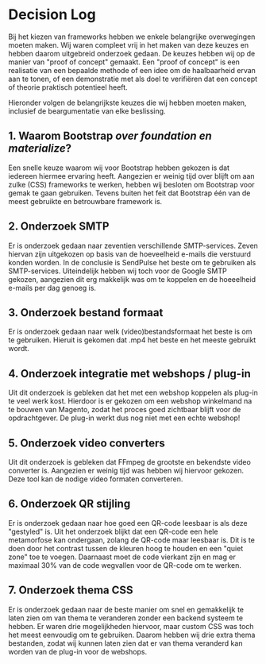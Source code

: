 # Decision Log

Bij het kiezen van frameworks hebben we enkele belangrijke overwegingen moeten maken. Wij waren compleet vrij in het maken van deze keuzes en hebben daarom uitgebreid onderzoek gedaan. De keuzes hebben wij op de manier van "proof of concept" gemaakt. Een "proof of concept" is een realisatie van een bepaalde methode of een idee om de haalbaarheid ervan aan te tonen, of een demonstratie met als doel te verifiëren dat een concept of theorie praktisch potentieel heeft.

Hieronder volgen de belangrijkste keuzes die wij hebben moeten maken, inclusief de beargumentatie van elke beslissing.

## 1. Waarom Bootstrap _over foundation en materialize_?

Een snelle keuze waarom wij voor Bootstrap hebben gekozen is dat iedereen hiermee ervaring heeft. Aangezien er weinig tijd over blijft om aan zulke (CSS) frameworks te werken, hebben wij besloten om Bootstrap voor gemak te gaan gebruiken. Tevens buiten het feit dat Bootstrap één van de meest gebruikte en betrouwbare framework is.

## 2. Onderzoek SMTP

Er is onderzoek gedaan naar zeventien verschillende SMTP-services. Zeven hiervan zijn uitgekozen op basis van de hoeveelheid e-mails die verstuurd konden worden. In de conclusie is SendPulse het beste om te gebruiken als SMTP-services. Uiteindelijk hebben wij toch voor de Google SMTP gekozen, aangezien dit erg makkelijk was om te koppelen en de hoeeelheid e-mails per dag genoeg is.

## 3. Onderzoek bestand formaat

Er is onderzoek gedaan naar welk (video)bestandsformaat het beste is om te gebruiken. Hieruit is gekomen dat .mp4 het beste en het meeste gebruikt wordt.

## 4. Onderzoek integratie met webshops / plug-in

Uit dit onderzoek is gebleken dat het met een webshop koppelen als plug-in te veel werk kost. Hierdoor is er gekozen om een webshop winkelmand na te bouwen van Magento, zodat het proces goed zichtbaar blijft voor de opdrachtgever. De plug-in werkt dus nog niet met een echte webshop!

## 5. Onderzoek video converters

Uit dit onderzoek is gebleken dat FFmpeg de grootste en bekendste video converter is. Aangezien er weinig tijd was hebben wij hiervoor gekozen. Deze tool kan de nodige video formaten converteren.

## 6. Onderzoek QR stijling

Er is onderzoek gedaan naar hoe goed een QR-code leesbaar is als deze "gestyled" is. Uit het onderzoek blijkt dat een QR-code een hele metamorfose kan ondergaan, zolang de QR-code maar leesbaar is. Dit is te doen door het contrast tussen de kleuren hoog te houden en een "quiet zone" toe te voegen. Daarnaast moet de code vierkant zijn en mag er maximaal 30% van de code wegvallen voor de QR-code om te werken.

## 7. Onderzoek thema CSS

Er is onderzoek gedaan naar de beste manier om snel en gemakkelijk te laten zien om van thema te veranderen zonder een backend systeem te hebben. Er waren drie mogelijkheden hiervoor, maar custom CSS was toch het meest eenvoudig om te gebruiken. Daarom hebben wij drie extra thema bestanden, zodat wij kunnen laten zien dat er van thema veranderd kan worden van de plug-in voor de webshops.

<!--
Intent

The purpose of this section is to simply record the major decisions that have been made, including both the technology choices (e.g. products, frameworks, etc) and the overall architecture (e.g. the structure of the software, architectural style, decomposition, patterns, etc). For example:

• Why did you choose technology or framework “X” over “Y” and “Z”?
• How did you do this? Product evaluation or proof of concept?
• Were you forced into making a decision about “X” based upon corporate policy or enterprise architecture strategies?
• Why did you choose the selected software architecture? What other options did you consider?
• How do you know that the solution satisfies the major non-functional requirements?
• etc
-->
